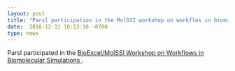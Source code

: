 ```yaml
---
layout: post
title: "Parsl participation in the MolSSI workshop on workflos in biomolecular simulations"
date:  2018-12-11 10:13:16 -0700
type: news
---
```

Parsl participated in the [BioExcel/MolSSI Workshop on Workflows in Biomolecular Simulations
](https://bioexcel.eu/events/bioexcel-molssi-workshop-on-workflows-in-biomolecular-simulations/) . 
